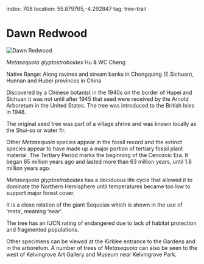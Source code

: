 index: 708
location: 55.879765,-4.292847
tag: tree-trail

# Dawn Redwood

![Dawn Redwood](dawn-redwood.jpg)

<p class="species-info"><em>Metasequoia glyptostroboides</em> Hu & WC Cheng</p>

Native Range: Along ravines and stream banks in Chongquing (E.Sichuan), Hunnan and Hubei provinces in China

Discovered by a Chinese botanist in the 1940s on the border of Hupei and Sichuan it was not until after 1945 that
  seed were received by the Arnold Arboretum in the United States. The tree was introduced to the British Isles in 1948.

The original seed tree was part of a village shrine and was known locally as the Shui-su or water fir.

Other _Metasequoia_ species appear in the fossil record and the extinct species appear to have made up a major portion
  of tertiary fossil plant material. The Tertiary Period marks the beginning of the Cenozoic Era.
  It began 65 million years ago and lasted more than 63 million years, until 1.8 million years ago.

_Metasequoia glyptostroboides_ has a deciduous life cycle that allowed it to dominate the Northern Hemisphere until
  temperatures became too low to support major forest cover.

It is a close relation of the giant Sequoias which is shown in the use of ‘meta’, meaning ‘near’.

The tree has an IUCN rating of endangered due to lack of habitat protection and fragmented populations.

Other specimens can be viewed at the Kirklee entrance to the Gardens and in the arboretum. A number of trees of
_Metasequoia_ can also be seen to the west of Kelvingrove Art Gallery and Museum near Kelvingrove Park.